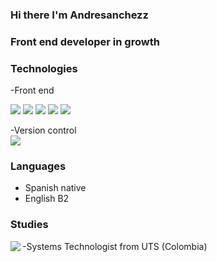 ### Hi there I'm Andresanchezz
### Front end developer in growth
### Technologies
-Front end                                                   

<img src="https://www.vectorlogo.zone/logos/w3_html5/w3_html5-icon.svg"/>     <img src="https://www.vectorlogo.zone/logos/w3_css/w3_css-icon.svg"/>     <img src="https://www.vectorlogo.zone/logos/vuejs/vuejs-icon.svg"/> <img src="https://www.vectorlogo.zone/logos/flutterio/flutterio-icon.svg"/>  <img src="https://www.vectorlogo.zone/logos/reactjs/reactjs-icon.svg"/>  

-Version control       
<img src="https://www.vectorlogo.zone/logos/git-scm/git-scm-icon.svg"/> 

### Languages
- Spanish native
- English B2    
### Studies
-Systems Technologist from UTS (Colombia) 
<img align="left" src="https://github-readme-stats.vercel.app/api?username=andresanchezz&show_icons=true&theme=react" />

